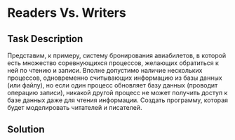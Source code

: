 # Readers Vs. Writers

## Task Description

Представим, к примеру, систему бронирования авиабилетов, в которой есть множество соревнующихся процессов, желающих обратиться к ней по чтению и записи. Вполне допустимо наличие нескольких процессов, одновременно считывающих информацию из базы данных (или файлу), но если один процесс обновляет базу данных (проводит операцию записи), никакой другой 
процесс не может получить доступ к базе данных даже для чтения информации. Создать программу, которая будет моделировать читателей и писателей.

## Solution

